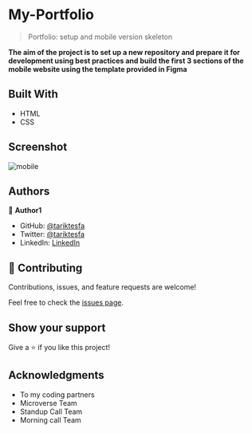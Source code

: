# My-Portfolio

> Portfolio: setup and mobile version skeleton

**The aim of the project is to set up a new repository and prepare it for development using best practices and
build the first 3 sections of the mobile website using the template provided in Figma**

## Built With

- HTML
- CSS

## Screenshot

![mobile](https://user-images.githubusercontent.com/38283436/143400448-31f5b880-6584-43b0-98c0-f1a9c4f2f34d.PNG)

## Authors

👤 **Author1**

- GitHub: [@tariktesfa](https://github.com/tariktesfa)
- Twitter: [@tariktesfa](https://twitter.com/tariktesfa)
- LinkedIn: [LinkedIn](https://linkedin.com/in/tarikwatesfa)

## 🤝 Contributing

Contributions, issues, and feature requests are welcome!

Feel free to check the [issues page](../../issues/).

## Show your support

Give a ⭐️ if you like this project!

## Acknowledgments

- To my coding partners
- Microverse Team
- Standup Call Team
- Morning call Team
